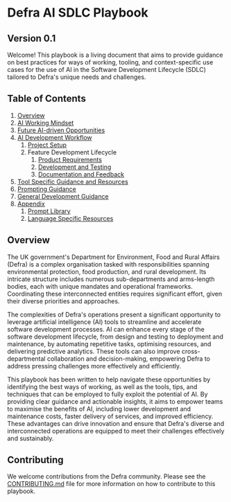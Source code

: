 # Defra AI SDLC Playbook
## Version 0.1

Welcome! This playbook is a living document that aims to provide guidance on best practices for ways of working, tooling, and context-specific use cases for the use of AI in the Software Development Lifecycle (SDLC) tailored to Defra's unique needs and challenges.

## Table of Contents
1. [Overview](#overview)
2. [AI Working Mindset](/general/ai-working-mindset.md)
3. [Future AI-driven Opportunities](/general/future-ai-opportunities.md)
6. [AI Development Workflow](/workflow/README.md)
	1. [Project Setup](/workflow/workflow-project-setup.md)
	2. Feature Development Lifecycle
		1. [Product Requirements](/workflow/workflow-product-requirements.md)
		2. [Development and Testing](/workflow/workflow-development-and-testing.md)
		3. [Documentation and Feedback](/workflow/workflow-documentation-feedback.md)
8. [Tool Specific Guidance and Resources](/tool-specific/README.md)
9. [Prompting Guidance](/general/prompting-guidance.md)
10. [General Development Guidance](/general/general-development-guidance.md)
11. [Appendix](/general/appendix.md)
	1. [Prompt Library](/prompt-library/README.md)
	2. [Language Specific Resources](/language-specific/README.md)

## Overview

The UK government's Department for Environment, Food and Rural Affairs (Defra) is a complex organisation tasked with responsibilities spanning environmental protection, food production, and rural development. Its intricate structure includes numerous sub-departments and arms-length bodies, each with unique mandates and operational frameworks. Coordinating these interconnected entities requires significant effort, given their diverse priorities and approaches.

The complexities of Defra's operations present a significant opportunity to leverage artificial intelligence (AI) tools to streamline and accelerate software development processes. AI can enhance every stage of the software development lifecycle, from design and testing to deployment and maintenance, by automating repetitive tasks, optimising resources, and delivering predictive analytics. These tools can also improve cross-departmental collaboration and decision-making, empowering Defra to address pressing challenges more effectively and efficiently.

This playbook has been written to help navigate these opportunities by identifying the best ways of working, as well as the tools, tips, and techniques that can be employed to fully exploit the potential of AI. By providing clear guidance and actionable insights, it aims to empower teams to maximise the benefits of AI, including lower development and maintenance costs, faster delivery of services, and improved efficiency. These advantages can drive innovation and ensure that Defra's diverse and interconnected operations are equipped to meet their challenges effectively and sustainably.

## Contributing

We welcome contributions from the Defra community. Please see the [CONTRIBUTING.md](CONTRIBUTING.md) file for more information on how to contribute to this playbook.
